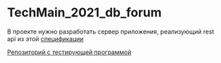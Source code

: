 # TechMain_2021_db_forum

В проекте нужно разработать сервер приложения, реализующий rest api из этой [спецификации](https://github.com/mailcourses/technopark-dbms-forum/blob/master/swagger.yml)

[Репозиторий с тестирующей программой](https://github.com/mailcourses/technopark-dbms-forum)

